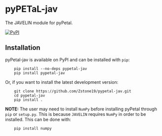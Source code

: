 # pyPETaL-jav
The JAVELIN module for pyPetal.

[![PyPI](https://img.shields.io/pypi/v/pypetal-jav)](https://img.shields.io/pypi/v/pypetal-jav)





## Installation
pyPetal-jav is available on PyPI and can be installed with ``pip``:
```
    pip install --no-deps pypetal-jav
    pip install pypetal-jav
```

Or, if you want to install the latest development version:
```
    git clone https://github.com/Zstone19/pypetal-jav.git
    cd pypetal-jav
    pip install .
```

__NOTE:__ The user may need to install ``NumPy`` before installing pyPetal through ``pip`` or ``setup.py``. This is because ``JAVELIN`` requires ``NumPy`` in order to be installed. This can be done with:
```
    pip install numpy
```
